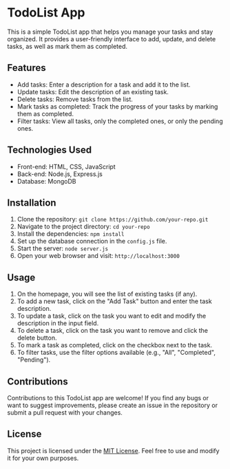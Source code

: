 # TodoList App

This is a simple TodoList app that helps you manage your tasks and stay organized. It provides a user-friendly interface to add, update, and delete tasks, as well as mark them as completed.

## Features

- Add tasks: Enter a description for a task and add it to the list.
- Update tasks: Edit the description of an existing task.
- Delete tasks: Remove tasks from the list.
- Mark tasks as completed: Track the progress of your tasks by marking them as completed.
- Filter tasks: View all tasks, only the completed ones, or only the pending ones.

## Technologies Used

- Front-end: HTML, CSS, JavaScript
- Back-end: Node.js, Express.js
- Database: MongoDB

## Installation

1. Clone the repository: `git clone https://github.com/your-repo.git`
2. Navigate to the project directory: `cd your-repo`
3. Install the dependencies: `npm install`
4. Set up the database connection in the `config.js` file.
5. Start the server: `node server.js`
6. Open your web browser and visit: `http://localhost:3000`

## Usage

1. On the homepage, you will see the list of existing tasks (if any).
2. To add a new task, click on the "Add Task" button and enter the task description.
3. To update a task, click on the task you want to edit and modify the description in the input field.
4. To delete a task, click on the task you want to remove and click the delete button.
5. To mark a task as completed, click on the checkbox next to the task.
6. To filter tasks, use the filter options available (e.g., "All", "Completed", "Pending").

## Contributions

Contributions to this TodoList app are welcome! If you find any bugs or want to suggest improvements, please create an issue in the repository or submit a pull request with your changes.

## License

This project is licensed under the [MIT License](https://opensource.org/licenses/MIT). Feel free to use and modify it for your own purposes.
